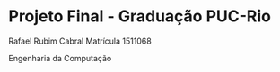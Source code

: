 # Projeto Final - Graduação PUC-Rio

Rafael Rubim Cabral
Matrícula 1511068

Engenharia da Computação
